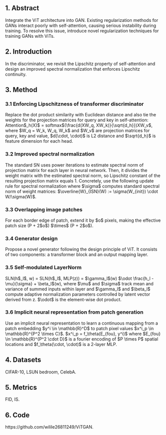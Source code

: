 <h2>1. Abstract</h2>
Integrate the ViT architecture into GAN. Existing regularization methods for GANs interact poorly with self-attention, causing serious instability during training. To resolve this issue, introduce novel regularization techniques for training GANs with ViTs.
<h2>2. Introduction</h2>
In the discriminator, we revisit the Lipschitz property of self-attention and design an improved spectral normalization that enforces Lipschitz continuity.
<h2>3. Method</h2>
<h3>3.1 Enforcing Lipschitzness of transformer discriminator</h3>
Replace the dot product similarity with Euclidean distance and also tie the weights for the projection matrices for query and key in self-attention: Attention$_h(X)$ = softmax$(\frac{d(XW_q, XW_k)}{\sqrt{d_h}})XW_v$, where $W_q = W_k, W_q, W_k$ and $W_v$ are projection matrices for query, key and value, $d(\cdot, \cdot)$ is L2 distance and $\sqrt{d_h}$ is feature dimension for each head.  
<h3>3.2 Improved spectral normalization</h3>
The standard SN uses power iterations to estimate spectral norm of projection matrix for each layer in neural network. Then, it divides the weight matrix with the estimated spectral norm, so Lipschitz constant of the resulting projection matrix equals 1. Concretely, use the following update rule for spectral normalization where $\sigma$ computes standard spectral norm of weight matrices: $\overline{W}_{ISN}(W) := \sigma(W_{init}) \cdot W/\sigma(W)$. 
<h3>3.3 Overlapping image patches</h3>
For each border edge of patch, extend it by $o$ pixels, making the effective patch size (P + 2$o$) $\times$ (P + 2$o$).
<h3>3.4 Generator design</h3>
Propose a novel generator following the design principle of ViT. It consists of two components: a transformer block and an output mapping layer. 
<h3>3.5 Self-modulated LayerNorm</h3>
SLN(h$_l$, w) = SLN(h$_l$, MLP(z)) = $\gamma_l$(w) $\odot \frac{h_l - \mu}{\sigma} + \beta_l$(w), where $\mu$ and $\sigma$ track mean and variance of summed inputs within layer and $\gamma_l$ and $\beta_l$ compute adaptive normalization parameters controlled by latent vector derived from z. $\odot$ is the element-wise dot product.
<h3>3.6 Implicit neural representation from patch generation</h3>
Use an implicit neural representation to learn a continuous mapping from a patch embedding $y^i \in \mathbb{R}^D$ to patch pixel values $x^i_p \in \mathbb{R}^{P^2 \times C}$. $x^i_p = f_\theta(E_{fou}, y^i)$ where $E_{fou} \in \mathbb{R}^{P^2 \cdot D}$ is a fourier encoding of $P \times P$ spatial locations and $f_\theta(\cdot, \cdot)$ is a 2-layer MLP.
<h2>4. Datasets</h2>
CIFAR-10, LSUN bedroom, CelebA.
<h2>5. Metrics</h2>
FID, IS.
<h2>6. Code</h2>
https://github.com/wilile26811249/ViTGAN.